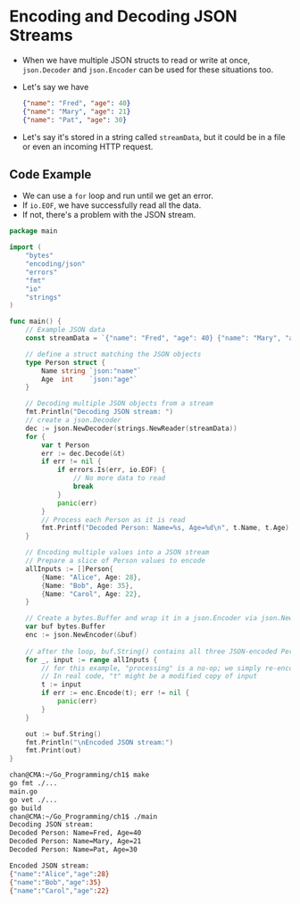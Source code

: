 # Encoding and Decoding JSON Streams

- When we have multiple JSON structs to read or write at once, `json.Decoder` and `json.Encoder` can be used for these situations too.

- Let's say we have

  ```json
  {"name": "Fred", "age": 40}
  {"name": "Mary", "age": 21}
  {"name": "Pat", "age": 30}
  ```

- Let's say it's stored in a string called `streamData`, but it could be in a file or even an incoming HTTP request.

## Code Example

- We can use a `for` loop and run until we get an error.
- If `io.EOF`, we have successfully read all the data.
- If not, there's a problem with the JSON stream.

```go
package main

import (
	"bytes"
	"encoding/json"
	"errors"
	"fmt"
	"io"
	"strings"
)

func main() {
	// Example JSON data
	const streamData = `{"name": "Fred", "age": 40} {"name": "Mary", "age": 21} {"name": "Pat", "age": 30}`

	// define a struct matching the JSON objects
	type Person struct {
		Name string `json:"name"`
		Age  int    `json:"age"`
	}

	// Decoding multiple JSON objects from a stream
	fmt.Println("Decoding JSON stream: ")
    // create a json.Decoder
	dec := json.NewDecoder(strings.NewReader(streamData))
	for {
		var t Person
		err := dec.Decode(&t)
		if err != nil {
			if errors.Is(err, io.EOF) {
				// No more data to read
				break
			}
			panic(err)
		}
		// Process each Person as it is read
		fmt.Printf("Decoded Person: Name=%s, Age=%d\n", t.Name, t.Age)
	}

	// Encoding multiple values into a JSON stream
	// Prepare a slice of Person values to encode
	allInputs := []Person{
		{Name: "Alice", Age: 28},
		{Name: "Bob", Age: 35},
		{Name: "Carol", Age: 22},
	}

    // Create a bytes.Buffer and wrap it in a json.Encoder via json.NewEncoder()
	var buf bytes.Buffer
	enc := json.NewEncoder(&buf)
    
    // after the loop, buf.String() contains all three JSON-encoded Person objects, one per line.
	for _, input := range allInputs {
		// for this example, "processing" is a no-op; we simply re-encode
		// In real code, "t" might be a modified copy of input
		t := input
		if err := enc.Encode(t); err != nil {
			panic(err)
		}
	}

	out := buf.String()
	fmt.Println("\nEncoded JSON stream:")
	fmt.Print(out)
}
```

```sh
chan@CMA:~/Go_Programming/ch1$ make
go fmt ./...
main.go
go vet ./...
go build
chan@CMA:~/Go_Programming/ch1$ ./main
Decoding JSON stream: 
Decoded Person: Name=Fred, Age=40
Decoded Person: Name=Mary, Age=21
Decoded Person: Name=Pat, Age=30

Encoded JSON stream:
{"name":"Alice","age":28}
{"name":"Bob","age":35}
{"name":"Carol","age":22}
```

